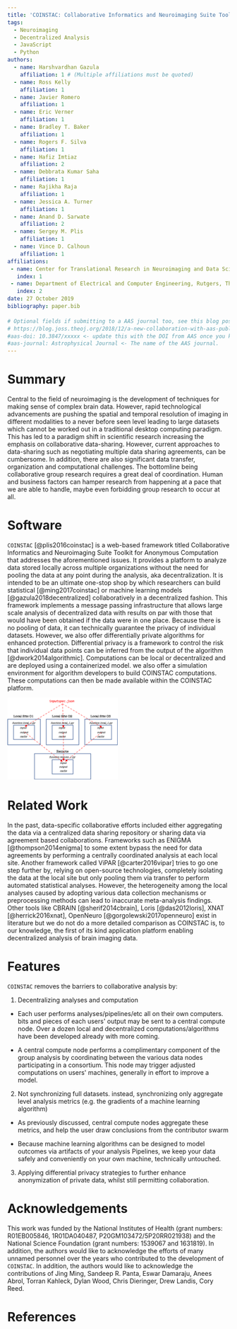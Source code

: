 ```yaml
---
title: 'COINSTAC: Collaborative Informatics and Neuroimaging Suite Toolkit for Anonymous Computation'
tags:
  - Neuroimaging
  - Decentralized Analysis
  - JavaScript
  - Python
authors:
  - name: Harshvardhan Gazula
    affiliation: 1 # (Multiple affiliations must be quoted)
  - name: Ross Kelly
    affiliation: 1
  - name: Javier Romero
    affiliation: 1
  - name: Eric Verner
    affiliation: 1
  - name: Bradley T. Baker
    affiliation: 1
  - name: Rogers F. Silva
    affiliation: 1
  - name: Hafiz Imtiaz
    affiliation: 2
  - name: Debbrata Kumar Saha
    affiliation: 1
  - name: Rajikha Raja
    affiliation: 1
  - name: Jessica A. Turner
    affiliation: 1
  - name: Anand D. Sarwate
    affiliation: 2
  - name: Sergey M. Plis
    affiliation: 1
  - name: Vince D. Calhoun
    affiliation: 1
affiliations:
 - name: Center for Translational Research in Neuroimaging and Data Science, Georgia State University, Georgia Institute of Technology, Emory University, Atlanta, GA, USA
   index: 1
 - name: Department of Electrical and Computer Engineering, Rutgers, The State University of New Jersey, Piscataway, NJ, USA
   index: 2
date: 27 October 2019
bibliography: paper.bib

# Optional fields if submitting to a AAS journal too, see this blog post:
# https://blog.joss.theoj.org/2018/12/a-new-collaboration-with-aas-publishing
#aas-doi: 10.3847/xxxxx <- update this with the DOI from AAS once you know it.
#aas-journal: Astrophysical Journal <- The name of the AAS journal.
---
```


# Summary

Central to the field of neuroimaging is the development of techniques for making 
sense of complex brain data. However, rapid technological advancements are pushing 
the spatial and temporal resolution of imaging in different modalities to a never 
before seen level leading to large datasets which cannot be worked out in a traditional 
desktop computing paradigm. This has led to a paradigm shift in scientific research 
increasing the emphasis on collaborative data-sharing. However, current approaches to 
data-sharing such as negotiating multiple data sharing agreements, can be cumbersome. 
In addition, there are also significant data transfer, organization and computational 
challenges. The bottomline being collaborative group research requires a great deal of 
coordination. Human and business factors can hamper research from happening at a pace 
that we are able to handle, maybe even forbidding group research to occur at all.

# Software
``COINSTAC`` [@plis2016coinstac] is a web-based framework titled Collaborative Informatics and Neuroimaging 
Suite Toolkit for Anonymous Computation that addresses the aforementioned issues. It provides a platform
to analyze data stored locally across multiple organizations without the need for pooling the data at any point 
during the analysis, aka decentralization. It is intended to be an ultimate one-stop shop by which researchers can build 
statistical [@ming2017coinstac] or machine learning models [@gazula2018decentralized] collaboratively in a decentralized fashion. This framework 
implements a message passing infrastructure that allows large scale analysis of decentralized data 
with results on par with those that would have been obtained if the data were in one place. Because
there is no pooling of data, it can technically guarantee the privacy of individual datasets. However, we also offer differentially private algorithms for enhanced protection. Differential privacy is a framework to control the risk that individual data points can be inferred from the output of the algorithm [@dwork2014algorithmic]. Computations can be local or decentralized and are deployed using a containerized model. we also offer a simulation environment for algorithm developers to build COINSTAC computations. These computations can then be made available within the COINSTAC platform.

<img src="coinstac-first-example.png" alt="A graphical representation of decentralization in COINSTAC" width="250"/>

# Related Work
In the past, data-specific collaborative efforts included either aggregating the data via a centralized data sharing repository or sharing data via agreement based collaborations. Frameworks such as ENIGMA [@thompson2014enigma] to some extent bypass the need for data agreements by performing a centrally coordinated analysis at each local site. Another framework called ViPAR [@carter2016vipar] tries to go one step further by, relying on open-source technologies, completely isolating the data at the local site but only pooling them via transfer to perform automated statistical analyses. However, the heterogeneity among the local analyses caused by adopting various data collection mechanisms or preprocessing methods can lead to inaccurate meta-analysis findings. Other tools like CBRAIN [@sherif2014cbrain], Loris [@das2012loris], XNAT [@herrick2016xnat], OpenNeuro [@gorgolewski2017openneuro] exist in literature but we do not do a more detailed comparison as COINSTAC is, to our knowledge, the first of its kind application platform enabling decentralized analysis of brain imaging data. 

# Features
``COINSTAC`` removes the barriers to collaborative analysis by:

1. Decentralizing analyses and computation

* Each user performs analyses/pipelines/etc all on their own computers. bits and pieces of each users' output may be sent to a central compute node. Over a dozen local and decentralized computations/algorithms have been developed already with more coming.

* A central compute node performs a complimentary component of the group analysis by coordinating between the various data nodes participating in a consortium. This node may trigger adjusted computations on users' machines, generally in effort to improve a model.

2. Not synchronizing full datasets. instead, synchronizing only aggregate level analysis metrics (e.g. the gradients of a machine learning algorithm)

* As previously discussed, central compute nodes aggregate these metrics, and help the user draw conclusions from the contributor swarm

* Because machine learning algorithms can be designed to model outcomes via artifacts of your analysis Pipelines, we keep your data safely and conveniently on your own machine, technically untouched.

3. Applying differential privacy strategies to further enhance anonymization of private data, whilst still permitting collaboration.

# Acknowledgements

This work was funded by the National Institutes of Health (grant numbers: R01EB005846, 1R01DA040487,
P20GM103472/5P20RR021938) and the National Science Foundation (grant numbers: 1539067 and 1631819).
In addition, the authors would like to acknowledge the efforts of many unnamed personnel over the years
who contributed to the development of ``COINSTAC``. In addition, the authors would like to acknowledge the contributions of Jing Ming, Sandeep R. Panta, Eswar Damaraju, Anees Abrol, Torran Kahleck, Dylan Wood, Chris Dieringer, Drew Landis, Cory Reed.

# References